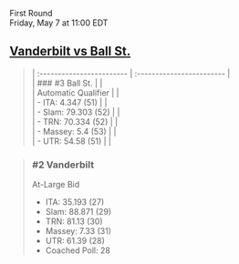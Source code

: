 First Round  
Friday, May 7 at 11:00 EDT
## [Vanderbilt vs Ball St.](https://www.ncaa.com/game/5833676) 

> | :------------------------ | :------------------------ |  
> | ### #3 Ball St.           | |  
> | Automatic Qualifier       | |  
> | - ITA: 4.347 (51)         | |  
> | - Slam: 79.303 (52)       | |  
> | - TRN: 70.334 (52)        | |  
> | - Massey: 5.4 (53)        | |  
> | - UTR: 54.58 (51)         | |  

> ### #2 Vanderbilt  
> At-Large Bid  
> - ITA: 35.193 (27)  
> - Slam: 88.871 (29)  
> - TRN: 81.13 (30)  
> - Massey: 7.33 (31)  
> - UTR: 61.39 (28)  
> - Coached Poll: 28  